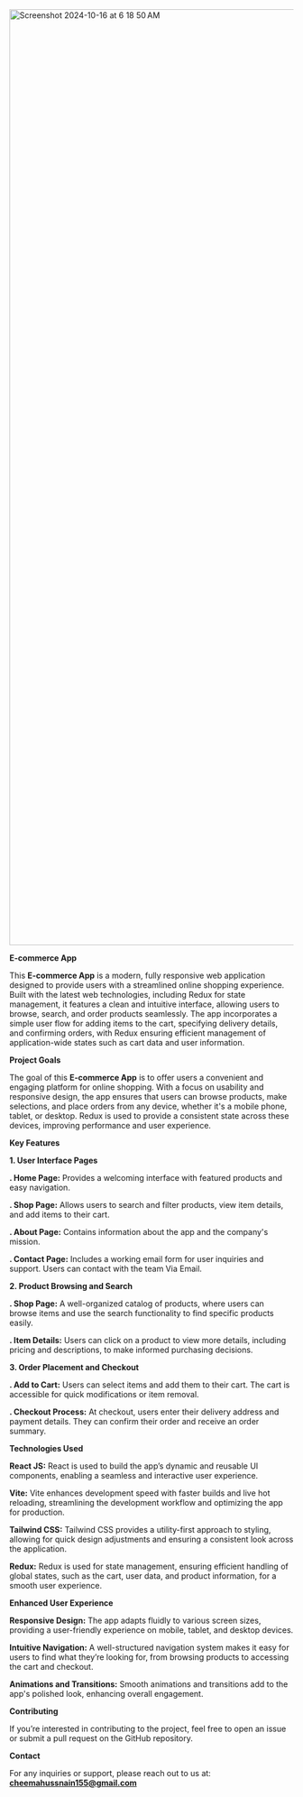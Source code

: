 <img width="1660" alt="Screenshot 2024-10-16 at 6 18 50 AM" src="https://github.com/user-attachments/assets/64be755f-064c-4125-a9c6-654593ce9a3c">



**E-commerce App**


This **E-commerce App** is a modern, fully responsive web application designed to provide users with a streamlined online shopping experience. Built with the latest web technologies, including Redux for state management, it features a clean and intuitive interface, allowing users to browse, search, and order products seamlessly. The app incorporates a simple user flow for adding items to the cart, specifying delivery details, and confirming orders, with Redux ensuring efficient management of application-wide states such as cart data and user information.


**Project Goals**


The goal of this **E-commerce App** is to offer users a convenient and engaging platform for online shopping. With a focus on usability and responsive design, the app ensures that users can browse products, make selections, and place orders from any device, whether it's a mobile phone, tablet, or desktop. Redux is used to provide a consistent state across these devices, improving performance and user experience.


**Key Features**


**1. User Interface Pages**


**. Home Page:** Provides a welcoming interface with featured products and easy navigation.

**. Shop Page:** Allows users to search and filter products, view item details, and add items to their cart.

**. About Page:** Contains information about the app and the company's mission.

**. Contact Page:** Includes a working email form for user inquiries and support. Users can contact with the team Via Email.


**2. Product Browsing and Search**


**. Shop Page:** A well-organized catalog of products, where users can browse items and use the search functionality to find specific products easily.

**. Item Details:** Users can click on a product to view more details, including pricing and descriptions, to make informed purchasing decisions.


**3. Order Placement and Checkout**


**. Add to Cart:** Users can select items and add them to their cart. The cart is accessible for quick modifications or item removal.

**. Checkout Process:** At checkout, users enter their delivery address and payment details. They can confirm their order and receive an order summary.


**Technologies Used**


**React JS:** React is used to build the app’s dynamic and reusable UI components, enabling a seamless and interactive user experience.


**Vite:** Vite enhances development speed with faster builds and live hot reloading, streamlining the development workflow and optimizing the app for production.


**Tailwind CSS:** Tailwind CSS provides a utility-first approach to styling, allowing for quick design adjustments and ensuring a consistent look across the application.


**Redux:** Redux is used for state management, ensuring efficient handling of global states, such as the cart, user data, and product information, for a smooth user experience.


**Enhanced User Experience**


**Responsive Design:** The app adapts fluidly to various screen sizes, providing a user-friendly experience on mobile, tablet, and desktop devices.

**Intuitive Navigation:** A well-structured navigation system makes it easy for users to find what they’re looking for, from browsing products to accessing the cart and checkout.

**Animations and Transitions:** Smooth animations and transitions add to the app's polished look, enhancing overall engagement.


**Contributing**

If you’re interested in contributing to the project, feel free to open an issue or submit a pull request on the GitHub repository.


**Contact**

For any inquiries or support, please reach out to us at: **cheemahussnain155@gmail.com**






